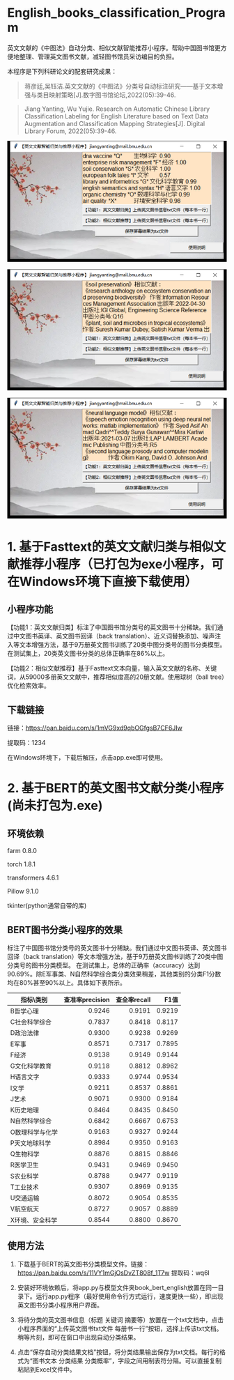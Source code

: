 # English_books_classification_Program
英文文献的《中图法》自动分类、相似文献智能推荐小程序。帮助中国图书馆更方便地整理、管理英文图书文献，减轻图书馆员采访编目的负担。

本程序是下列科研论文的配套研究成果：

> 蒋彦廷,吴钰洁.英文文献的《中图法》分类号自动标注研究——基于文本增强与类目映射策略[J].数字图书馆论坛,2022(05):39-46.

> Jiang Yanting, Wu Yujie. Research on Automatic Chinese Library Classification Labeling for English Literature based on Text Data Augmentation and Classification Mapping Strategies[J]. Digital Library Forum, 2022(05):39-46.

![英文文献自动分类小程序1](https://github.com/JiangYanting/English_books_classification_Program/blob/main/00.png)

![英文文献自动分类小程序2](https://github.com/JiangYanting/English_books_classification_Program/blob/main/02.png)

![英文文献自动分类小程序3](https://github.com/JiangYanting/English_books_classification_Program/blob/main/03.png)


# 1. 基于Fasttext的英文文献归类与相似文献推荐小程序（已打包为exe小程序，可在Windows环境下直接下载使用）

## 小程序功能
  
   【功能1：英文文献归类】标注了中国图书馆分类号的英文图书十分稀缺。我们通过中文图书英译、英文图书回译（back translation）、近义词替换添加、噪声注入等文本增强方法，基于9万册英文图书训练了20类中图分类号的图书分类模型。在测试集上，20类英文图书分类的总体正确率在86%以上。
   
   【功能2：相似文献推荐】基于Fasttext文本向量，输入英文文献的名称、关键词，从59000多册英文文献中，推荐相似度高的20册文献。使用球树（ball tree）优化检索效率。
   
## 下载链接

  链接：https://pan.baidu.com/s/1mVG9xd9qbOGfgsB7CF6JIw 
  
  提取码：1234

  
  在Windows环境下，下载后解压，点击app.exe即可使用。




# 2. 基于BERT的英文图书文献分类小程序(尚未打包为.exe)

## 环境依赖
farm  0.8.0

torch 1.8.1

transformers  4.6.1

Pillow  9.1.0

tkinter(python通常自带的库)

## BERT图书分类小程序的效果

  标注了中国图书馆分类号的英文图书十分稀缺。我们通过中文图书英译、英文图书回译（back translation）等文本增强方法，基于9万册英文图书训练了20类中图分类号的图书分类模型。
  在测试集上，总体的正确率（accuracy）达到90.69%。除E军事类、N自然科学综合类分类效果稍差，其他类别的分类F1分数均在80%甚至90%以上。具体如下表所示。
  
  |指标\类别|查准率precision|查全率recall|F1值|   
|-|-:|-:|-:| 
B哲学心理|0.9246|0.9191|0.9219|
C社会科学综合|0.7837|0.8418|0.8117|
D政治法律|0.9300|0.9238|0.9269|
E军事|0.8571|0.7317|0.7895|
F经济|0.9138|0.9149|0.9144|
G文化科学教育|0.9118|0.8812|0.8962|
H语言文字|0.9333|0.9744|0.9534|
I文学|0.9211|0.8537|0.8861|
J艺术|0.9071|0.9300|0.9184|
K历史地理|0.8464|0.8435|0.8450|
N自然科学综合|0.6842|0.6667|0.6753|
O数理科学与化学|0.9163|0.9327|0.9244|
P天文地球科学|0.8984|0.9350|0.9163|
Q生物科学|0.8876|0.8815|0.8846|
R医学卫生|0.9431|0.9469|0.9450|
S农业科学|0.8788|0.9477|0.9119|
T工业技术|0.9307|0.8969|0.9135|
U交通运输|0.8072|0.9054|0.8535|
V航空航天|0.8727|0.9057|0.8889|
X环境、安全科学|0.8544|0.8800|0.8670|






## 使用方法
  1. 下载基于BERT的英文图书分类模型文件。链接：https://pan.baidu.com/s/11VY1mGjOsDvZT808f_1T7w   提取码：wq6l

  2. 安装好环境依赖后，将app.py与模型文件夹book_bert_english放置在同一目录下。运行app.py程序（最好使用命令行方式运行，速度更快一些），即出现英文图书分类小程序用户界面。

  3. 将待分类的英文图书信息（标题 关键词 摘要等）放置在一个txt文档中，点击小程序界面的“上传英文图书txt文件 每册书一行”按钮，选择上传该txt文档。稍等片刻，即可在窗口中出现自动分类结果。

  4. 点击“保存自动分类结果文档”按钮，将分类结果输出保存为txt文档。每行的格式为“图书文本  分类结果  分类概率”，字段之间用制表符分隔。可以直接复制粘贴到Excel文件中。
